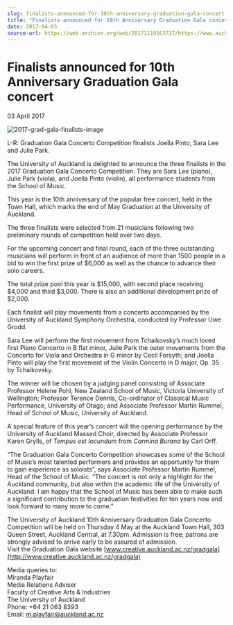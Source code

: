 ```yaml
---
slug: finalists-announced-for-10th-anniversary-graduation-gala-concert
title: "Finalists announced for 10th Anniversary Graduation Gala concert"
date: 2017-04-03
source-url: https://web.archive.org/web/20171119163737/https://www.auckland.ac.nz/en/about/news-events-and-notices/news/news-2017/04/finalists-announced-for-10th-anniversary-graduation-gala-concert.html
---
```

Finalists announced for 10th Anniversary Graduation Gala concert
================================================================

03 April 2017

![2017-grad-gala-finalists-image](https://www.auckland.ac.nz/en/about/news-events-and-notices/news/news-2017/04/finalists-announced-for-10th-anniversary-graduation-gala-concert/_jcr_content/par/textimage/image.img.jpg/1491171218024.jpg "2017-grad-gala-finalists-image")

L-R: Graduation Gala Concerto Competition finalists Joella Pinto, Sara Lee and Julie Park.

The University of Auckland is delighted to announce the three finalists in the 2017 Graduation Gala Concerto Competition. They are Sara Lee (piano), Julie Park (viola), and Joella Pinto (violin), all performance students from the School of Music.  
  
This year is the 10th anniversary of the popular free concert, held in the Town Hall, which marks the end of May Graduation at the University of Auckland.  
  
The three finalists were selected from 21 musicians following two preliminary rounds of competition held over two days.

For the upcoming concert and final round, each of the three outstanding musicians will perform in front of an audience of more than 1500 people in a bid to win the first prize of $6,000 as well as the chance to advance their solo careers.  
  
The total prize pool this year is $15,000, with second place receiving $4,000 and third $3,000. There is also an additional development prize of $2,000.

Each finalist will play movements from a concerto accompanied by the University of Auckland Symphony Orchestra, conducted by Professor Uwe Grodd.  
  
Sara Lee will perform the first movement from Tchaikovsky’s much loved first Piano Concerto in B flat minor, Julie Park the outer movements from the Concerto for Viola and Orchestra in G minor by Cecil Forsyth; and Joella Pinto will play the first movement of the Violin Concerto in D major, Op. 35 by Tchaikovsky.  
  
The winner will be chosen by a judging panel consisting of Associate Professor Helene Pohl, New Zealand School of Music, Victoria University of Wellington; Professor Terence Dennis, Co-ordinator of Classical Music Performance, University of Otago; and Associate Professor Martin Rummel, Head of School of Music, University of Auckland.

A special feature of this year’s concert will the opening performance by the University of Auckland Massed Choir, directed by Associate Professor Karen Grylls, of _Tempus est Iocundum_ from _Carmina Burana_ by Carl Orff.

“The Graduation Gala Concerto Competition showcases some of the School of Music’s most talented performers and provides an opportunity for them to gain experience as soloists”, says Associate Professor Martin Rummel, Head of the School of Music. “The concert is not only a highlight for the Auckland community, but also within the academic life of the University of Auckland. I am happy that the School of Music has been able to make such a significant contribution to the graduation festivities for ten years now and look forward to many more to come.”

The University of Auckland 10th Anniversary Graduation Gala Concerto Competition will be held on Thursday 4 May at the Auckland Town Hall, 303 Queen Street, Auckland Central, at 7.30pm. Admission is free; patrons are strongly advised to arrive early to be assured of admission.  
Visit the Graduation Gala website [www.creative.auckland.ac.nz/gradgala](http://www.creative.auckland.ac.nz/gradgala)  
  
Media queries to:  
Miranda Playfair  
Media Relations Adviser  
Faculty of Creative Arts & Industries  
The University of Auckland  
Phone: +64 21 063 8393  
Email: [m.playfair@auckland.ac.nz](mailto:m.playfair@auckland.ac.nz)